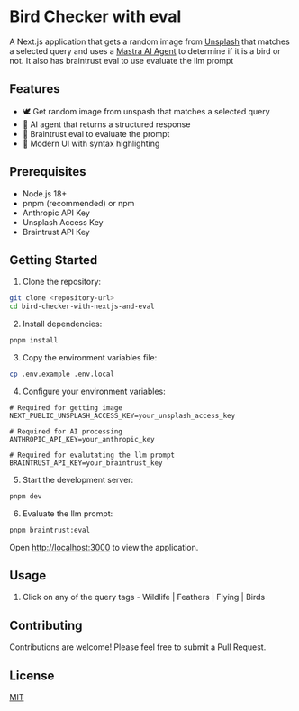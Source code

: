 # Bird Checker with eval

A Next.js application that gets a random image from [Unsplash](https://unsplash.com/) that matches a selected query and uses a [Mastra AI Agent](https://mastra.ai/docs/agents/overview) to determine if it is a bird or not. It also has braintrust eval to use evaluate the llm prompt

## Features

- 🕊️ Get random image from unspash that matches a selected query
- 🤖 AI agent that returns a structured response
- 🔵 Braintrust eval to evaluate the prompt
- 🎨 Modern UI with syntax highlighting

## Prerequisites

- Node.js 18+
- pnpm (recommended) or npm
- Anthropic API Key
- Unsplash Access Key
- Braintrust API Key

## Getting Started

1. Clone the repository:

```bash
git clone <repository-url>
cd bird-checker-with-nextjs-and-eval
```

2. Install dependencies:

```bash
pnpm install
```

3. Copy the environment variables file:

```bash
cp .env.example .env.local
```

4. Configure your environment variables:

```env
# Required for getting image
NEXT_PUBLIC_UNSPLASH_ACCESS_KEY=your_unsplash_access_key

# Required for AI processing
ANTHROPIC_API_KEY=your_anthropic_key

# Required for evalutating the llm prompt
BRAINTRUST_API_KEY=your_braintrust_key
```

5. Start the development server:

```bash
pnpm dev
```

6. Evaluate the llm prompt:

```bash
pnpm braintrust:eval
```

Open [http://localhost:3000](http://localhost:3000) to view the application.

## Usage

1. Click on any of the query tags - Wildlife | Feathers | Flying | Birds

## Contributing

Contributions are welcome! Please feel free to submit a Pull Request.

## License

[MIT](LICENSE)
